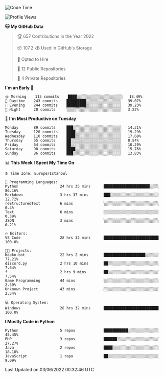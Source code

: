 <!--START_SECTION:waka-->
![Code Time](http://img.shields.io/badge/Code%20Time-199%20hrs%207%20mins-blue)

![Profile Views](http://img.shields.io/badge/Profile%20Views-0-blue)

**🐱 My GitHub Data** 

> 🏆 657 Contributions in the Year 2022
 > 
> 📦 107.2 kB Used in GitHub's Storage 
 > 
> 💼 Opted to Hire
 > 
> 📜 12 Public Repositories 
 > 
> 🔑 4 Private Repositories  
 > 
**I'm an Early 🐤** 

```text
🌞 Morning    115 commits    ████░░░░░░░░░░░░░░░░░░░░░   18.49% 
🌆 Daytime    243 commits    █████████░░░░░░░░░░░░░░░░   39.07% 
🌃 Evening    244 commits    █████████░░░░░░░░░░░░░░░░   39.23% 
🌙 Night      20 commits     ░░░░░░░░░░░░░░░░░░░░░░░░░   3.22%

```
📅 **I'm Most Productive on Tuesday** 

```text
Monday       89 commits     ███░░░░░░░░░░░░░░░░░░░░░░   14.31% 
Tuesday      120 commits    ████░░░░░░░░░░░░░░░░░░░░░   19.29% 
Wednesday    110 commits    ████░░░░░░░░░░░░░░░░░░░░░   17.68% 
Thursday     55 commits     ██░░░░░░░░░░░░░░░░░░░░░░░   8.84% 
Friday       64 commits     ██░░░░░░░░░░░░░░░░░░░░░░░   10.29% 
Saturday     98 commits     ████░░░░░░░░░░░░░░░░░░░░░   15.76% 
Sunday       86 commits     ███░░░░░░░░░░░░░░░░░░░░░░   13.83%

```


📊 **This Week I Spent My Time On** 

```text
⌚︎ Time Zone: Europe/Istanbul

💬 Programming Languages: 
Python                   24 hrs 35 mins      █████████████████████░░░░   86.16% 
Markdown                 3 hrs 37 mins       ███░░░░░░░░░░░░░░░░░░░░░░   12.72% 
reStructuredText         6 mins              ░░░░░░░░░░░░░░░░░░░░░░░░░   0.4% 
Text                     6 mins              ░░░░░░░░░░░░░░░░░░░░░░░░░   0.39% 
JSON                     3 mins              ░░░░░░░░░░░░░░░░░░░░░░░░░   0.21%

🔥 Editors: 
VS Code                  28 hrs 32 mins      █████████████████████████   100.0%

🐱‍💻 Projects: 
beako-bot                22 hrs 2 mins       ███████████████████░░░░░░   77.21% 
discord.py               2 hrs 10 mins       ██░░░░░░░░░░░░░░░░░░░░░░░   7.64% 
f                        2 hrs 9 mins        ██░░░░░░░░░░░░░░░░░░░░░░░   7.54% 
Game Programming         44 mins             ░░░░░░░░░░░░░░░░░░░░░░░░░   2.59% 
Unknown Project          43 mins             ░░░░░░░░░░░░░░░░░░░░░░░░░   2.54%

💻 Operating System: 
Windows                  28 hrs 32 mins      █████████████████████████   100.0%

```

**I Mostly Code in Python** 

```text
Python                   5 repos             ███████████░░░░░░░░░░░░░░   45.45% 
PHP                      3 repos             ██████░░░░░░░░░░░░░░░░░░░   27.27% 
Java                     2 repos             ████░░░░░░░░░░░░░░░░░░░░░   18.18% 
JavaScript               1 repo              ██░░░░░░░░░░░░░░░░░░░░░░░   9.09%

```



 Last Updated on 03/06/2022 00:32:46 UTC
<!--END_SECTION:waka-->

<!--
**3nws/3nws** is a ✨ _special_ ✨ repository because its `README.md` (this file) appears on your GitHub profile.

Here are some ideas to get you started:

- 🔭 I’m currently working on ...
- 🌱 I’m currently learning ...
- 👯 I’m looking to collaborate on ...
- 🤔 I’m looking for help with ...
- 💬 Ask me about ...
- 📫 How to reach me: ...
- 😄 Pronouns: ...
- ⚡ Fun fact: ...
-->
